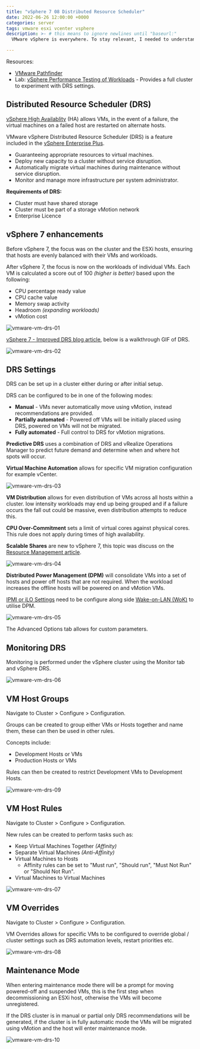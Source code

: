 ```yaml
---
title: "vSphere 7 08 Distributed Resource Scheduler"
date: 2022-06-26 12:00:00 +0000
categories: server
tags: vmware esxi vcenter vsphere
description: >- # this means to ignore newlines until "baseurl:"
  VMware vSphere is everywhere. To stay relevant, I needed to understand vSphere. I undertook a learning path, which discusses various topics for a vSphere 7 environment.

---
```


Resources:

* [VMware Pathfinder](https://pathfinder.vmware.com/v3/page/hands-on-labs?menu=overview)
* Lab: [vSphere Performance Testing of Workloads](https://pathfinder.vmware.com/v3/activity/try_vsphere_testing_workloads) - Provides a full cluster to experiment with DRS settings.

## Distributed Resource Scheduler (DRS)

[vSphere High Availablity](https://docs.vmware.com/en/VMware-vSphere/7.0/com.vmware.vsphere.avail.doc/GUID-33A65FF7-DA22-4DC5-8B18-5A7F97CCA536.html) (HA) allows VMs, in the event of a failure, the virtual machines on a failed host are restarted on alternate hosts.

VMware vSphere Distributed Resource Scheduler (DRS) is a feature included in the [vSphere Enterprise Plus](https://www.vmware.com/content/dam/digitalmarketing/vmware/en/pdf/products/vsphere/vmw-edition-comparison.pdf).

* Guaranteeing appropriate resources to virtual machines.
* Deploy new capacity to a cluster without service disruption.
* Automatically migrate virtual machines during maintenance without service disruption.
* Monitor and manage more infrastructure per system administrator.

**Requirements of DRS:**

* Cluster must have shared storage
* Cluster must be part of a storage vMotion network
* Enterprise Licence

## vSphere 7 enhancements

Before vSphere 7, the focus was on the cluster and the ESXi hosts, ensuring that hosts are evenly balanced with their VMs and workloads.

After vSphere 7, the focus is now on the workloads of individual VMs. Each VM is calculated a score out of 100 *(higher is better)* based upon the following:

* CPU percentage ready value
* CPU cache value
* Memory swap activity
* Headroom *(expanding workloads)*
* vMotion cost

![vmware-vm-drs-01](/assets/images/posts/vmware-vm-drs-01.png)

[vSphere 7 - Improved DRS blog article](https://blogs.vmware.com/vsphere/2020/03/vsphere-7-improved-drs.html), below is a walkthrough GIF of DRS.

![vmware-vm-drs-02](/assets/images/posts/vmware-vm-drs-02.gif)

## DRS Settings

DRS can be set up in a cluster either during or after initial setup.

DRS can be configured to be in one of the following modes:

* **Manual** - VMs never automatically move using vMotion, instead recommendations are provided.
* **Partially automated** - Powered off VMs will be initially placed using DRS, powered on VMs will not be migrated.
* **Fully automated** - Full control to DRS for vMotion migrations.

**Predictive DRS** uses a combination of DRS and vRealize Operations Manager to predict future demand and determine when and where hot spots will occur.

**Virtual Machine Automation** allows for specific VM migration configuration for example vCenter.

![vmware-vm-drs-03](/assets/images/posts/vmware-vm-drs-03.png)

**VM Distribution** allows for even distribution of VMs across all hosts within a cluster. low intensity workloads may end up being grouped and if a failure occurs the fall out could be massive, even distribution attempts to reduce this.

**CPU Over-Commitment** sets a limit of virtual cores against physical cores. This rule does not apply during times of high availability.

**Scalable Shares** are new to vSphere 7, this topic was discuss on the [Resource Management article](https://networkingdream.com/server/vsphere-7-07-resource-management/).

![vmware-vm-drs-04](/assets/images/posts/vmware-vm-drs-04.png)

**Distributed Power Management (DPM)** will consolidate VMs into a set of hosts and power off hosts that are not required. When the workload increases the offline hosts will be powered on and vMotion VMs.

[IPMI or iLO Settings](https://docs.vmware.com/en/VMware-vSphere/7.0/com.vmware.vsphere.resmgmt.doc/GUID-D247EC2C-92C5-4B9B-9305-39099F30D3B5.html) need to be configure along side [Wake-on-LAN (WoK)](https://docs.vmware.com/en/VMware-vSphere/7.0/com.vmware.vsphere.resmgmt.doc/GUID-A23C0FED-603A-4B51-8E13-DBD162F7107B.html) to utilise DPM.

![vmware-vm-drs-05](/assets/images/posts/vmware-vm-drs-05.png)

The Advanced Options tab allows for custom parameters.

## Monitoring DRS

Monitoring is performed under the vSphere cluster using the Monitor tab and vSphere DRS.

![vmware-vm-drs-06](/assets/images/posts/vmware-vm-drs-06.png)

## VM Host Groups

Navigate to Cluster > Configure > Configuration.

Groups can be created to group either VMs or Hosts together and name them, these can then be used in other rules.

Concepts include:

* Development Hosts or VMs
* Production Hosts or VMs

Rules can then be created to restrict Development VMs to Development Hosts.

![vmware-vm-drs-09](/assets/images/posts/vmware-vm-drs-09.png)

## VM Host Rules

Navigate to Cluster > Configure > Configuration.

New rules can be created to perform tasks such as:

* Keep Virtual Machines Together *(Affinity)*
* Separate Virtual Machines *(Anti-Affinity)*
* Virtual Machines to Hosts
  * Affinity rules can be set to "Must run", "Should run", "Must Not Run" or "Should Not Run".
* Virtual Machines to Virtual Machines

![vmware-vm-drs-07](/assets/images/posts/vmware-vm-drs-07.png)

## VM Overrides

Navigate to Cluster > Configure > Configuration.

VM Overrides allows for specific VMs to be configured to override global / cluster settings such as DRS automation levels, restart priorities etc.

![vmware-vm-drs-08](/assets/images/posts/vmware-vm-drs-08.png)

## Maintenance Mode

When entering maintenance mode there will be a prompt for moving powered-off and suspended VMs, this is the first step when decommissioning an ESXi host, otherwise the VMs will become unregistered.

If the DRS cluster is in manual or partial only DRS recommendations will be generated, if the cluster is in fully automatic mode the VMs will be migrated using vMotion and the host will enter maintenance mode.

![vmware-vm-drs-10](/assets/images/posts/vmware-vm-drs-10.png)
